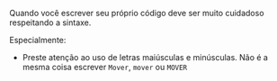 Quando você escrever seu próprio código deve ser muito cuidadoso respeitando a sintaxe.

Especialmente:

* Preste atenção ao uso de letras maiúsculas e minúsculas. Não é a mesma coisa escrever `Mover`, `mover` ou `MOVER`